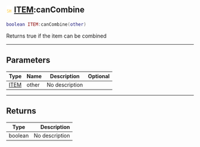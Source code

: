 ## ![shared](../../.gitbook/assets/shared.png) [ITEM](item):canCombine

```lua
boolean ITEM:canCombine(other)
```

Returns true if the item can be combined

------
## Parameters

| Type   | Name | Description | Optional |
| ------ | ---- | ----------- | -------: |
| [ITEM](item) | other | No description |  |


------
## Returns

| Type   | Description |
| ------ | ----------: |
| boolean | No description |

